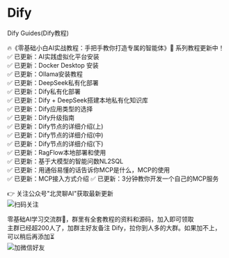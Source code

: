 # Dify
Dify Guides(Dify教程)

🔥《零基础小白AI实战教程：手把手教你打造专属的智能体》🚀  系列教程更新中！  
✅ 已更新：AI实践虚拟化平台安装  
✅ 已更新：Docker Desktop 安装  
✅ 已更新：Ollama安装教程  
✅ 已更新：DeepSeek私有化部署  
✅ 已更新：Dify私有化部署  
✅ 已更新：Dify + DeepSeek搭建本地私有化知识库  
✅ 已更新：Dify应用类型的选择  
✅ 已更新：Dify升级指南  
✅ 已更新：Dify节点的详细介绍(上)  
✅ 已更新：Dify节点的详细介绍(中)  
✅ 已更新：Dify节点的详细介绍(下)   
✅ 已更新：RagFlow本地部署和使用   
✅ 已更新：基于大模型的智能问数NL2SQL  
✅ 已更新：用通俗易懂的话告诉你MCP是什么，MCP的使用  
✅ 已更新：MCP接入方式介绍
✅ 已更新：3分钟教你开发一个自己的MCP服务

👉 关注公众号"北灵聊AI"获取最新更新  
![扫码关注](https://gitee.com/beilingcc/pic/raw/master/20250321230721476.png)

零基础AI学习交流群🤖，群里有全套教程的资料和源码，加入即可领取  
主群已经超200人了，加群主好友备注 Dify，拉你到人多的大群。如果加不上，可以稍后再添加⏳  
![加微信好友](https://gitee.com/beilingcc/pic/raw/master/20250322154144504.png)
